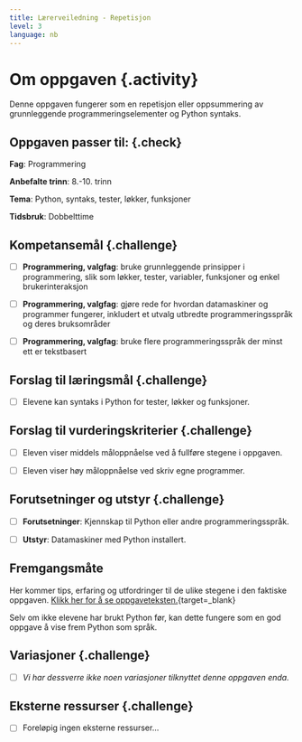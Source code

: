 ```yaml
---
title: Lærerveiledning - Repetisjon
level: 3
language: nb
---
```


# Om oppgaven {.activity}
Denne oppgaven fungerer som en repetisjon eller oppsummering av grunnleggende programmeringselementer og Python syntaks.


## Oppgaven passer til: {.check}
 __Fag__: Programmering

__Anbefalte trinn__: 8.-10. trinn

__Tema__: Python, syntaks, tester, løkker, funksjoner

__Tidsbruk__: Dobbelttime


## Kompetansemål {.challenge}

- [ ]  __Programmering, valgfag__: bruke grunnleggende prinsipper i programmering, slik som løkker, tester, variabler, funksjoner og enkel brukerinteraksjon

- [ ]  __Programmering, valgfag__: gjøre rede for hvordan datamaskiner og programmer fungerer, inkludert et utvalg utbredte programmeringsspråk og deres bruksområder

- [ ]  __Programmering, valgfag__: bruke flere programmeringsspråk der minst ett er tekstbasert


## Forslag til læringsmål {.challenge}

- [ ]  Elevene kan syntaks i Python for tester, løkker og funksjoner.


## Forslag til vurderingskriterier {.challenge}

- [ ] Eleven viser middels måloppnåelse ved å fullføre stegene i oppgaven.

- [ ]  Eleven viser høy måloppnåelse ved skriv egne programmer.


## Forutsetninger og utstyr {.challenge}
- [ ]  __Forutsetninger__: Kjennskap til Python eller andre programmeringsspråk.

- [ ]  __Utstyr__:  Datamaskiner med Python installert.


## Fremgangsmåte
Her kommer tips, erfaring og utfordringer til de ulike stegene i den faktiske oppgaven. [Klikk her for å se oppgaveteksten.](../repetisjon/repetisjon.html){target=_blank}

Selv om ikke elevene har brukt Python før, kan dette fungere som en god oppgave å vise frem Python som språk.

## Variasjoner {.challenge}
- [ ] _Vi har dessverre ikke noen variasjoner tilknyttet denne oppgaven enda._

## Eksterne ressurser {.challenge}
- [ ] Foreløpig ingen eksterne ressurser...

